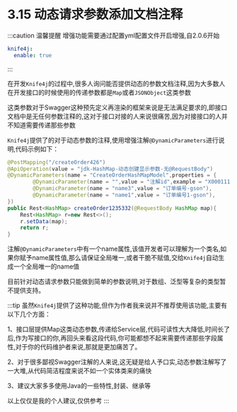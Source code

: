 # 3.15 动态请求参数添加文档注释

:::caution 温馨提醒
增强功能需要通过配置yml配置文件开启增强,自2.0.6开始
```yml
knife4j:
  enable: true
```
:::


在开发`Knife4j`的过程中,很多人询问能否提供动态的参数文档注释,因为大多数人在开发接口的时候使用的传递参数都是`Map`或者`JSONObject`这类参数

这类参数对于Swagger这种预先定义再渲染的框架来说是无法满足要求的,即接口文档中是无任何参数注释的,这对于接口对接的人来说很痛苦,因为对接接口的人并不知道需要传递那些参数

`Knife4j`提供了的对于动态参数的注释,使用增强注解`@DynamicParameters`进行说明,代码示例如下：

```java
@PostMapping("/createOrder426")
@ApiOperation(value = "jdk-HashMap-动态创建显示参数-无@RequestBody")
@DynamicParameters(name = "CreateOrderHashMapModel",properties = {
        @DynamicParameter(name = "",value = "注解id",example = "X000111",required = true,dataTypeClass = Integer.class),
        @DynamicParameter(name = "name3",value = "订单编号-gson"),
        @DynamicParameter(name = "name1",value = "订单编号1-gson"),
})
public Rest<HashMap> createOrder1235332(@RequestBody HashMap map){
    Rest<HashMap> r=new Rest<>();
    r.setData(map);
    return r;
}
```

注解`@DynamicParameters`中有一个name属性,该值开发者可以理解为一个类名,如果你赋予name属性值,那么请保证全局唯一,或者干脆不赋值,交给`Knife4j`自动生成一个全局唯一的name值


目前针对动态请求参数只能做到简单的参数说明,对于数组、泛型等复杂的类型暂不提供支持。

:::tip
虽然`Knife4j`提供了这种功能,但作为作者我来说并不推荐使用该功能,主要有以下几个方面：

1、接口层提供Map这类动态参数,传递给Service层,代码可读性大大降低,时间长了后,作为写接口的你,再回头来看这段代码,你可能都想不起来需要传递那些字段属性,对于你的代码维护者来说,那就是更加痛苦了。

2、对于很多鄙视Swagger注解的人来说,这无疑是给人予口实,动态参数注解写了一大堆,从代码简洁程度来说不如一个实体类来的痛快

3、建议大家多多使用Java的一些特性,封装、继承等

以上仅仅是我的个人建议,仅供参考
:::
 
 
 